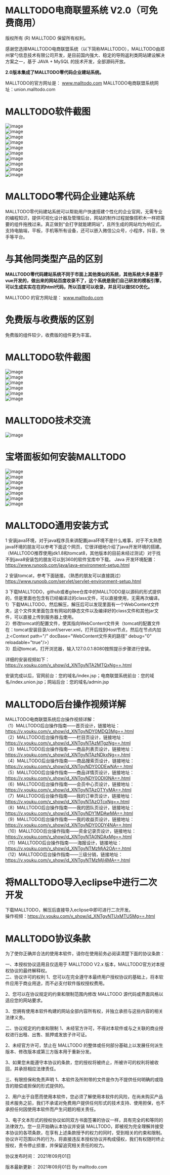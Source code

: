 # MALLTODO电商联盟系统 V2.0（可免费商用）
版权所有 (R) MALLTODO 保留所有权利。

感谢您选择MALLTODO电商联盟系统（以下简称MALLTODO），MALLTODO由郑州掌勺信息技术有限公司开发，是目前国内强大、稳定的导购返利类网站建设解决方案之一，基于 JAVA + MySQL 的技术开发，全部源码开放。

**2.0版本集成了MALLTODO零代码企业建站系统。**

MALLTODO的官方网址是： www.malltodo.com 
MALLTODO电商联盟系统网址：union.malltodo.com

# MALLTODO软件截图

![image](./readme_images/001.png)  
![image](./readme_images/002.png)  
![image](./readme_images/003.png)  
![image](./readme_images/004.png)  
![image](./readme_images/005.png)  
![image](./readme_images/006.png)  
![image](./readme_images/007.png)  
![image](./readme_images/008.png)  
![image](./readme_images/009.png)  
![image](./readme_images/010.jpg)  

# MALLTODO零代码企业建站系统
MALLTODO零代码建站系统可以帮助用户快速搭建个性化的企业官网，无需专业的编程知识，提供可视化设计器及管理后台，网站的制作过程就像搭积木一样把需要的组件拖拽过来。真正做到“会打字就能建网站”，且所生成的网站均为响应式，支持电脑端，平板，手机等所有设备，还可以嵌入微信公众号，小程序，抖音，快手等平台。  

# 与其他同类型产品的区别

**MALLTODO零代码建站系统不同于市面上其他类似的系统，其他系统大多是基于vue开发的，做出来的网站百度收录不了，这个系统是我们自己研发的模板引擎，可以生成实实在在的html代码，所以百度可以收录，并且可以做SEO优化。**  
  
MALLTODO 的官方网址是： www.malltodo.com

# 免费版与收费版的区别
免费版的组件较少，收费版的组件更为丰富。  

# MALLTODO软件截图

![image](./readme_images/001.gif)  
![image](./readme_images/002.gif)  
![image](./readme_images/003.gif)  
![image](./readme_images/004.gif)  
![image](./readme_images/005.gif)  
![image](./readme_images/006.gif)  
 

# MALLTODO技术交流

![image](./readme_images/weixin.png)  


# 宝塔面板如何安装MALLTODO

![image](./readme_images/bt01.png)  
![image](./readme_images/bt02.png)  
![image](./readme_images/bt03.png)  
![image](./readme_images/bt04.png)  
![image](./readme_images/bt05.png)  
![image](./readme_images/bt06.png)  
![image](./readme_images/bt07.png)  

# MALLTODO通用安装方式
1 安装java环境，对于java程序员来讲配置java环境不是什么难事，对于不太熟悉java环境的朋友可以参考下面这个网页，它很详细地介绍了java开发环境的搭建。（MALLTODO推荐使用jdk1.8和tomcat8，其他版本的目前未经过测试）对于找不到java8安装包的朋友可以到360的软件宝库中下载。 
Java 开发环境配置：https://www.runoob.com/java/java-environment-setup.html

2 安装tomcat，参考下面链接。（熟悉的朋友可以直接跳过）
https://www.runoob.com/servlet/servlet-environment-setup.html

3 下载MALLTODO，github或者gitee仓库中的MALLTODO是以源码的形式提供的，但是里面也包含有已经编译过的class文件，可以直接使用，无需再次编译。  
1）下载MALLTODO，然后解压，解压后可以发现里面有一个WebContent文件夹，这个文件夹里面包含有网站的静态文件以及编译好的class文件和其他jar文件，可以直接上传到服务器上使用。  
2）修改tomcat的配置文件，使其指向WebContent文件夹（tomcat的配置文件在：tomcat安装目录/conf/server.xml，打开后找到Host节点，然后在节点内加上\<Context path="/" docBase="WebContent文件夹的路径" debug="0" reloadable="true"/>）  
3）启动tomcat，打开浏览器，输入127.0.0.1:8080按照提示步骤进行安装。

详细的安装视频如下：  
https://v.youku.com/v_show/id_XNTgyNTA2MTQxNg==.html

安装完成以后，官网前台：您的域名/index.jsp；电商联盟系统前台：您的域名/index.union.jsp；网站后台：您的域名/admin.jsp  

# MALLTODO后台操作视频详解
MALLTODO电商联盟系统后台操作视频详解：  
（1）MALLTODO后台操作指南——首页设计，链接地址：https://v.youku.com/v_show/id_XNTgyNDY0MDQ3Mg==.html  
（2）MALLTODO后台操作指南——栏目页设计，链接地址：https://v.youku.com/v_show/id_XNTgyNTAzMTgzNg==.html  
（3）MALLTODO后台操作指南——商品列表页设计，链接地址：https://v.youku.com/v_show/id_XNTgyNTAzNDkxNg==.html  
（4）MALLTODO后台操作指南——商品搜索页设计，链接地址：https://v.youku.com/v_show/id_XNTgyNDY0ODEwNA==.html  
（5）MALLTODO后台操作指南——商品详情页设计，链接地址：https://v.youku.com/v_show/id_XNTgyNDY0ODI0NA==.html  
（6）MALLTODO后台操作指南——会员中心页设计，链接地址：https://v.youku.com/v_show/id_XNTgyNTAzOTYyMA==.html  
（7）MALLTODO后台操作指南——我的订单页设计，链接地址：https://v.youku.com/v_show/id_XNTgyNTAzOTcxNg==.html  
（8）MALLTODO后台操作指南——我的团队页设计，链接地址：https://v.youku.com/v_show/id_XNTgyNDY1MDAwMA==.html  
（9）MALLTODO后台操作指南——我的收益页设计，链接地址：https://v.youku.com/v_show/id_XNTgyNDY0ODY4NA==.html  
（10）MALLTODO后台操作指南——资金记录页设计，链接地址：https://v.youku.com/v_show/id_XNTgyNTA0NDAxMg==.html  
（11）MALLTODO后台操作指南——海报设计，链接地址：https://v.youku.com/v_show/id_XNTgyNTMzMjA2OA==.html  
（12）MALLTODO后台操作指南——三级分销，链接地址：https://v.youku.com/v_show/id_XNTgyNTMzMjI4MA==.html  

# 将MALLTODO导入eclipse中进行二次开发
下载MALLTODO，解压后直接导入eclipse中即可进行二次开发。  
操作视频：https://v.youku.com/v_show/id_XNTgyNTUxMTU5Mg==.html

# MALLTODO协议条款
为了使你正确并合法的使用本软件，请你在使用前务必阅读清楚下面的协议条款：

一、本授权协议适用且仅适用于 MALLTODO V2.x 版本，MALLTODO官方对本授权协议的最终解释权。  
二、协议许可的权利
1、您可以在完全遵守本最终用户授权协议的基础上，将本软件应用于商业用途，而不必支付软件版权授权费用。

2、您可以在协议规定的约束和限制范围内修改 MALLTODO 源代码或界面风格以适应您的网站要求。

3、您拥有使用本软件构建的网站全部内容所有权，并独立承担与这些内容的相关法律义务。

二、协议规定的约束和限制
1、未经官方许可，不得对本软件或与之关联的商业授权进行出租、出售、抵押或发放子许可证。

2、未经官方许可，禁止在 MALLTODO 的整体或任何部分基础上以发展任何派生版本、修改版本或第三方版本用于重新分发。

3、如果您未能遵守本协议的条款，您的授权将被终止，所被许可的权利将被收回，并承担相应法律责任。

三、有限担保和免责声明
1、本软件及所附带的文件是作为不提供任何明确的或隐含的赔偿或担保的形式提供的。

2、用户出于自愿而使用本软件，您必须了解使用本软件的风险，在尚未购买产品技术服务之前，我们不承诺对免费用户提供任何形式的技术支持、使用担保，也不承担任何因使用本软件而产生问题的相关责任。

3、电子文本形式的授权协议如同双方书面签署的协议一样，具有完全的和等同的法律效力。您一旦开始确认本协议并安装 MALLTODO，即被视为完全理解并接受本协议的各项条款，在享有上述条款授予的权力的同时，受到相关的约束和限制。协议许可范围以外的行为，将直接违反本授权协议并构成侵权，我们有权随时终止授权，责令停止损害，并保留追究相关责任的权力。

协议发布时间： 2021年09月01日

版本最新更新： 2021年09月01日 By malltodo.com
